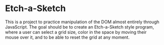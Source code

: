 # Etch-a-Sketch

This is a project to practice manipulation of the DOM almost entirely through JavaScript. The goal should be to create an Etch-a-Sketch style program, where a user can select a grid size, color in the space by moving their mouse over it, and to be able to reset the grid at any moment.